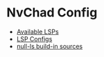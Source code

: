 # NvChad Config

- [Available LSPs](https://mason-registry.dev/registry/list)
- [LSP Configs](https://github.com/neovim/nvim-lspconfig/blob/master/doc/server_configurations.md)
- [null-ls build-in sources](https://github.com/jose-elias-alvarez/null-ls.nvim/blob/main/doc/BUILTINS.md)
